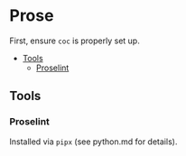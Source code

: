 # Prose

First, ensure `coc` is properly set up.


<!-- vim-markdown-toc GFM -->

* [Tools](#tools)
  - [Proselint](#proselint)

<!-- vim-markdown-toc -->

## Tools

### Proselint

Installed via `pipx` (see python.md for details).

